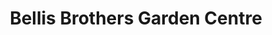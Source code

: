 ---
title: "Bellis Brothers Garden Centre"
url: /holt/bellis-brothers-garden-centre/
shop: Garten-Center
---